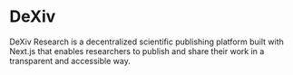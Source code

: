 # DeXiv

DeXiv Research is a decentralized scientific publishing platform built with Next.js that enables researchers to publish and share their work in a transparent and accessible way.
